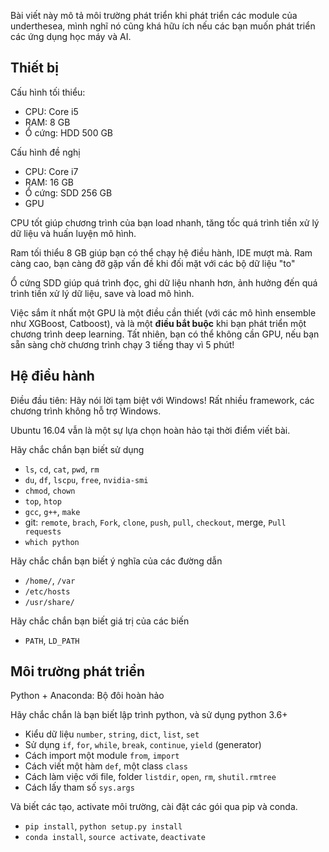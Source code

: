 Bài viết này mô tả môi trường phát triển khi phát triển các module của underthesea, mình nghĩ nó cũng khá hữu ích nếu các bạn muốn phát triển các ứng dụng học máy và AI.

## Thiết bị

Cấu hình tối thiểu:

* CPU: Core i5
* RAM: 8 GB
* Ổ cứng: HDD 500 GB

Cấu hình đề nghị

* CPU: Core i7
* RAM: 16 GB
* Ổ cứng: SDD 256 GB
* GPU

CPU tốt giúp chương trình của bạn load nhanh, tăng tốc quá trình tiền xử lý dữ liệu và huấn luyện mô hình.

Ram tối thiểu 8 GB giúp bạn có thể chạy hệ điều hành, IDE mượt mà. Ram càng cao, bạn càng đỡ gặp vấn đề khi đối mặt với các bộ dữ liệu "to"

Ổ cứng SDD giúp quá trình đọc, ghi dữ liệu nhanh hơn, ảnh hưởng đến quá trình tiền xử lý dữ liệu, save và load mô hình.

Việc sắm ít nhất một GPU là một điều cần thiết (với các mô hình ensemble như XGBoost, Catboost), và là một **điều bắt buộc** khi bạn phát triển một chương trình deep learning. Tất nhiên, bạn có thể không cần GPU, nếu bạn sẵn sàng chờ chương trình chạy 3 tiếng thay vì 5 phút!

## Hệ điều hành

Điều đầu tiên: Hãy nói lời tạm biệt với Windows! Rất nhiều framework, các chương trình không hỗ trợ Windows. 

Ubuntu 16.04 vẫn là một sự lựa chọn hoàn hảo tại thời điểm viết bài.

Hãy chắc chắn bạn biết sử dụng

* `ls`, `cd`, `cat`, `pwd`, `rm`
* `du`, `df`, `lscpu`, `free`, `nvidia-smi`
* `chmod`, `chown`
* `top`, `htop`
* `gcc`, `g++`, `make`
* git: `remote`, `brach`, `Fork`, `clone`, `push`, `pull`, `checkout`, merge, `Pull requests`
* `which python`

Hãy chắc chắn bạn biết ý nghĩa của các đường dẫn

* `/home/`, `/var`
* `/etc/hosts`
* `/usr/share/`

Hãy chắc chắn bạn biết giá trị của các biến

* `PATH`, `LD_PATH`

## Môi trường phát triển

Python + Anaconda: Bộ đôi hoàn hảo

Hãy chắc chắn là bạn biết lập trình python, và sử dụng python 3.6+

* Kiểu dữ liệu `number`, `string`, `dict`, `list`, `set`
* Sử dụng `if`, `for`, `while`, `break`, `continue`, `yield` (generator)
* Cách import một module `from`, `import`
* Cách viết một hàm `def`, một class `class`
* Cách làm việc với file, folder `listdir`, `open`, `rm`, `shutil.rmtree`
* Cách lấy tham số `sys.args` 

Và biết các tạo, activate môi trường, cài đặt các gói qua pip và conda.

* `pip install`, `python setup.py install`
* `conda install`, `source activate`, `deactivate`